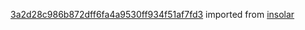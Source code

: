 [3a2d28c986b872dff6fa4a9530ff934f51af7fd3](https://github.com/insolar/insolar/commit/3a2d28c986b872dff6fa4a9530ff934f51af7fd3) imported from [insolar](https://github.com/insolar/insolar)
